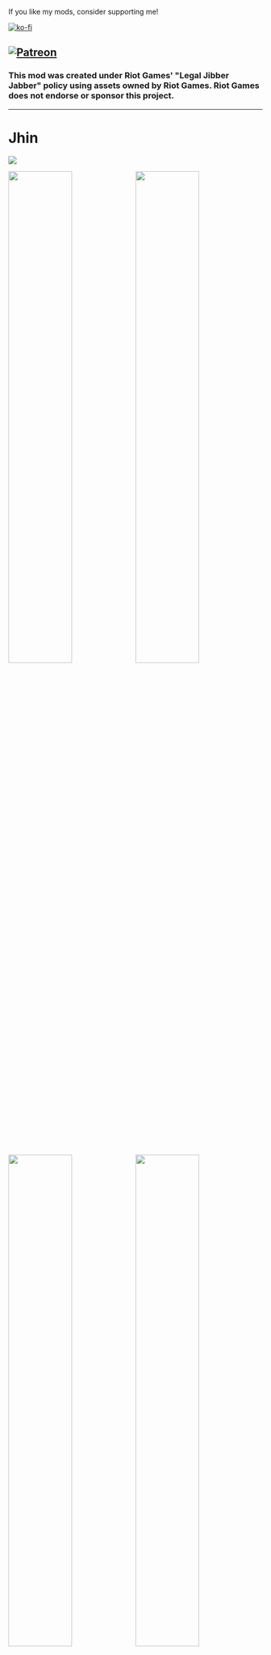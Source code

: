 If you like my mods, consider supporting me!

[![ko-fi](https://ko-fi.com/img/githubbutton_sm.svg)](https://ko-fi.com/V7V7JC77Y)

[![Patreon](https://c5.patreon.com/external/logo/become_a_patron_button.png)](https://www.patreon.com/SeroRonin)
---

### This mod was created under Riot Games' "Legal Jibber Jabber" policy using assets owned by Riot Games.  Riot Games does not endorse or sponsor this project.
---

# Jhin
<img src="https://static.wikia.nocookie.net/leagueoflegends/images/5/52/Jhin_OriginalSkin.jpg">

<img src="https://user-images.githubusercontent.com/8404018/228172988-b4116336-3644-4088-ad75-37b589e89e22.jpg" width="50%" /><img src="https://user-images.githubusercontent.com/8404018/228172991-4547522d-b41c-42bc-82c9-f4f3487126a7.jpg" width="50%" />
<img src="https://user-images.githubusercontent.com/8404018/228172986-9d094fb9-c96e-4b2a-beed-b2beab3d1259.jpg" width="50%" /><img src="https://user-images.githubusercontent.com/8404018/228172984-ada1911e-3461-4404-aca9-db38803cb35c.jpg" width="50%" />

###### Jhin is a meticulous criminal psychopath who believes murder is art. Once an Ionian prisoner, but freed by shadowy elements within Ionia's ruling council, the serial killer now works as their cabal's assassin. Using his gun gun as his paintbrush, Jhin creates works of artistic brutality, horrifying victims and onlookers. He gains a cruel pleasure from putting on his gruesome theater, making him the ideal choice to send the most powerful of messages: terror.

Jhin as a survivor is meant to deliver a low APM, high damage experience. He has high damage scaling, but lacks sufficient means to deal with large groups of enemies. This is my first mod for a RoR2, so it's likely to be either under or overpowered. If you have any concerns or feedback, please feel free to reach out via a discord channel I made specifically for things like this: [https://discord.gg/RSs2kA7yRu](https://discord.gg/RSs2kA7yRu)


### Video Showcase 
Since markdown doesn't support embedding youtube videos, the showcase can be found on youtube directly from [this link](https://www.youtube.com/watch?v=rlJhe3pvIV8), or by clicking the icon below

<a href="https://www.youtube.com/watch?v=rlJhe3pvIV8"><img src="https://user-images.githubusercontent.com/8404018/229385495-7235eea9-9b34-43fc-8eec-0aa9c6d2256b.png" alt="[Risk of Rain 2] Jhin Survivor Mod Showcase" style=""></a>

### Features
* Unique scaling and ammo system iconic to Jhin's playstyle in League of Legends
* Animations from League, with custom animations to bridge the difference in game styles
* SFX based on which skin you use[^skinSFX]
* Item Display support up to SOTV[^itemDisplay]
* Highly configurable, change most values of the mod to your liking!

### Planned Features
> Features I would like to add, should I have the motivation to continue working on this
* Custom VFX, with skin-dependancy if possible
* VO and Emotes built off of LemonLust's designs
* An alternate ability based off of Captive Audience[^altAbility]

### Stats[^armorFootnote] 
<table>
  <tr>
    <th></th>
    <th>Health</th>
    <th>Regen</th>
    <th>Armor</th>
    <th>Damage</th>
    <th>Attack Speed</th>
  </tr>
  <tr>
    <th>Base</th>
    <td>110</td>
    <td>1.5</td>
    <td>0</td>
    <td>12</td>
    <td>0.625</td>
  </tr>
   <tr>
    <th>Growth</th>
    <td>33</td>
    <td>0.2</td>
    <td>0</td>
    <td>2.4</td>
    <td>0.019</td>
  </tr>
</table>

---
# Skills

Please note that skill values and effects may change over the course of this mod's lifespan, and the images displayed here may not reflect those changes.

#

![Passive](https://user-images.githubusercontent.com/8404018/230709520-79a582e6-462b-4c6f-951b-4082b7bda6a9.png)

<details>
<summary> Passive </summary>
Jhin has a unique interaction with Attack Speed. Unlike other survivors, he gains attack speed with levels, but he CANNOT gain any from other sources. Instead, bonus attack speed increases his base damage, as well as granting Jhin additional movespeed when he lands a critical hit.
</details>

#

![Primary](https://user-images.githubusercontent.com/8404018/230709524-f699f6a2-c95b-4212-b7df-4aef63810f4b.png)

<details>
<summary> Primary </summary>

<img src="https://user-images.githubusercontent.com/8404018/230709599-4f66ea02-56ec-4e78-b545-3919725a9525.png" width="30%" />

![ammoUIpreview](https://user-images.githubusercontent.com/8404018/228163857-ed99db22-ca2a-4aaf-bde1-d749ae322fe5.gif)

Whisper has a unique ammo and reload system, utilizing shots represented by the tally marks and a reload timer represented by the ring. Jhin reloads after the 4th shot, or after 10 seconds without firing. Casting any skill will reset the automatic reload timer and interrupt a reload when you have bullets left.
</details>

#

![Secondary](https://user-images.githubusercontent.com/8404018/230709534-978b6487-57ec-457a-84b3-f44407873e28.png)

<details>
<summary> Secondary </summary>
Dancing Grenade functions similarly to Huntress' Glaive, but it prioritizes new enemies over enemies it has already hit.
</details>

#

![Utility](https://user-images.githubusercontent.com/8404018/230709539-6bbd4916-2176-46a6-9819-983a8a9fd220.png)

<details>
<summary> Utility </summary>

<img src="https://user-images.githubusercontent.com/8404018/230709609-37c47ac1-56b2-460c-b738-5a40c25b7cd4.png" width="30%" />

Deadly Flourish is a simple beam attack that stuns every enemy it hits. It triggers Jhin's passive as if he had landed a crit, with double the duration. Additionally, any marked enemies are rooted.
</details>

#

![Special](https://user-images.githubusercontent.com/8404018/230709542-86e810bd-c1d1-408b-93d5-df88b502ec04.png)

<details>
<summary> Special </summary>


<img src="https://user-images.githubusercontent.com/8404018/230709638-344d781a-3f30-4f1f-a235-6998d9be7ce1.png" width="30%" />

![ammoUIpreview2](https://user-images.githubusercontent.com/8404018/228164250-abe1fa86-4619-4044-81b1-d824592ad9f2.gif)

Curtain Call is a primary skill override, like that of Railgunner's scope. For 10 seconds, it replaces Whisper with 4 shots that deal massive AOE damage. It automatically reloads Whisper as well, so you don't have to worry about reloading after firing all 4 shots.

</details>

---

## Skins
> Each skin has it's own unique SFX, and if possible, VFX (when implemented). Creating the soundbanks for each is a painfully tedious process, and as such, only a few skins will have unique SFX at launch. Others are not planned, and will be added only if I have the motivation to do so.
### Available
* High Noon
* Blood Moon
* SKT T1 [SFX not planned]
* Project
* Shan Hai Scrolls [SFX not planned]
* DWG [SFX not planned]
* Empyrean [SFX not planned]

### Not Available
* Dark Cosmic [Not Possbile?][^darkcosmic]


## Special Credits and Thanks
* **Riot Games**: Jhin
  * Character assets including Models, Textures, SFX, and a majority of Animations
* **TimeSweeper**: HenryTutorial 
  * Code base from which this mod was built off of
* **Lemonlust**: Sett Survivor 
  * Referenced this mod a lot to help me learn RoR2 modding
* **EnforcerGang**: Rocket Survivor 
  * Referenced code for custom missile prefab spawning
* **Violet Chaolan**: Shader Help
  * Helped with some shader plugins that allowed me to experiment with VFX

## Mod Compatibility
> Suggest compatibilities and report compatibility issues under Github Issues, or through my Discord: [https://discord.gg/RSs2kA7yRu](https://discord.gg/RSs2kA7yRu)

#### Compatible
> Built-in functionality support
* Risk Of Options
* CustomEmoteAPI

#### To be considered
> No direct functionality support, but also don't break the game. May be added later.
* None so far


#### Incompatible
> Currently have issues or otherwise break when used with this mod. Will generally need to be fixed in patches.
* None so far

## Known Issues
> Bugs can be reported under Github Issues, or through my Discord: [https://discord.gg/RSs2kA7yRu](https://discord.gg/RSs2kA7yRu)
* **[Skill]** Ult projectile sometimes passes through enemies due to its speed
* **[Skill]** Ult applies execute damage as an additional instance of damage (this is due to explosions not supporting post-hit pre-damage modifications)
* **[Item]** Shuriken is triggered very sparsely, rather than on every primary attack. Likely due to custom ammo system?
* (Unknown, happened once) Skin gets set to default randomly, but SFX stays intact, meaning skin index does not change

## To Do
* Better Movespeed Buff Icon
* Custom Indicator for Dancing Grenade
* Make Ult Execute group with base damage
* Ult rocket jumping?
* Hopoo-eqsue/RoR2-friendly skin
* Achievments + Unlockable criteria (other abilties, skins, etc)

<!-- > See the github page for footnotes that don't properly render here on Thunderstore -->

[^skinSFX]:
    There is also the option to override which set of SFX to use in the config. This does not require a restart.
[^itemDisplay]:
    Some items with minimal or lackluster visuals, such as Leeching Seed, are simply hidden. I simply could not find extra space to place certain items without non-sensically placing them around the cloak.
[^altAbility]:
    The planned ability would have jhin place down his traps, which would function as expected.
    Additionally, I want to implement shooting the traps to detonate the instantly, pushing the player back if they are close enough.
[^armorFootnote]:
    Jhin does not have any armor at the moment, but I may add some later, should his lack of mobility be too punishing. All stats can be modified via Config, but require a restart to take effect
[^darkcosmic]:
    As far as I know, skins in RoR2 do not support custom animation overrides, so unfortunately Dark Cosmic Jhin with its unique animations is not possible without a duplicate survivor. It may be possible to create a custom version that uses the default animations, but it may not look very appealing and as such will not be entertained until there is nothing else to do
